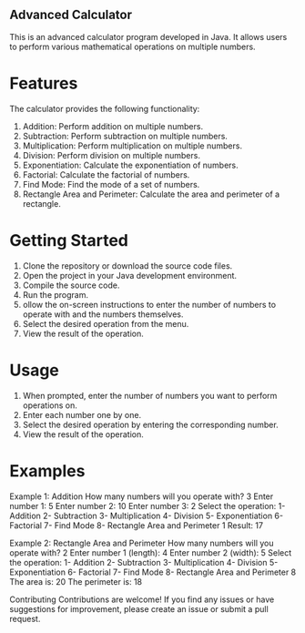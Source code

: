 ## Advanced Calculator
This is an advanced calculator program developed in Java. It allows users to perform various mathematical operations on multiple numbers.

# Features
The calculator provides the following functionality:

1. Addition: Perform addition on multiple numbers.
2. Subtraction: Perform subtraction on multiple numbers.
3. Multiplication: Perform multiplication on multiple numbers.
4. Division: Perform division on multiple numbers.
5. Exponentiation: Calculate the exponentiation of numbers.
6. Factorial: Calculate the factorial of numbers.
7. Find Mode: Find the mode of a set of numbers.
8. Rectangle Area and Perimeter: Calculate the area and perimeter of a rectangle.
# Getting Started
1. Clone the repository or download the source code files.
2. Open the project in your Java development environment.
3. Compile the source code.
4. Run the program.
5. ollow the on-screen instructions to enter the number of numbers to operate with and the numbers themselves.
6. Select the desired operation from the menu.
7. View the result of the operation.

# Usage
1. When prompted, enter the number of numbers you want to perform operations on.
2. Enter each number one by one.
3. Select the desired operation by entering the corresponding number.
4. View the result of the operation.
# Examples
Example 1: Addition
How many numbers will you operate with?
3
Enter number 1:
5
Enter number 2:
10
Enter number 3:
2
Select the operation:
1- Addition
2- Subtraction
3- Multiplication
4- Division
5- Exponentiation
6- Factorial
7- Find Mode
8- Rectangle Area and Perimeter
1
Result: 17

Example 2: Rectangle Area and Perimeter
How many numbers will you operate with?
2
Enter number 1 (length):
4
Enter number 2 (width):
5
Select the operation:
1- Addition
2- Subtraction
3- Multiplication
4- Division
5- Exponentiation
6- Factorial
7- Find Mode
8- Rectangle Area and Perimeter
8
The area is: 20
The perimeter is: 18

Contributing
Contributions are welcome! If you find any issues or have suggestions for improvement, please create an issue or submit a pull request.